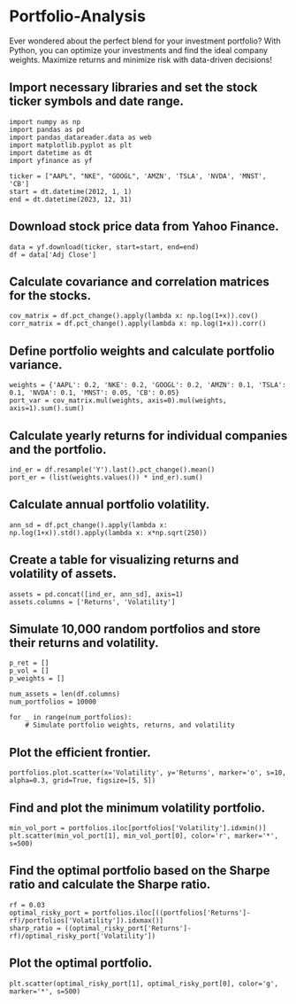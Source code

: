 # Portfolio-Analysis
Ever wondered about the perfect blend for your investment portfolio? With Python, you can optimize your investments and find the ideal company weights. Maximize returns and minimize risk with data-driven decisions!  

## Import necessary libraries and set the stock ticker symbols and date range.
    import numpy as np
    import pandas as pd
    import pandas_datareader.data as web
    import matplotlib.pyplot as plt
    import datetime as dt
    import yfinance as yf

    ticker = ["AAPL", "NKE", "GOOGL", 'AMZN', 'TSLA', 'NVDA', 'MNST', 'CB']
    start = dt.datetime(2012, 1, 1)
    end = dt.datetime(2023, 12, 31)

## Download stock price data from Yahoo Finance.

    data = yf.download(ticker, start=start, end=end)
    df = data['Adj Close']

## Calculate covariance and correlation matrices for the stocks.

    cov_matrix = df.pct_change().apply(lambda x: np.log(1+x)).cov()
    corr_matrix = df.pct_change().apply(lambda x: np.log(1+x)).corr()


## Define portfolio weights and calculate portfolio variance.

    weights = {'AAPL': 0.2, 'NKE': 0.2, 'GOOGL': 0.2, 'AMZN': 0.1, 'TSLA': 0.1, 'NVDA': 0.1, 'MNST': 0.05, 'CB': 0.05}
    port_var = cov_matrix.mul(weights, axis=0).mul(weights, axis=1).sum().sum()


## Calculate yearly returns for individual companies and the portfolio.

    ind_er = df.resample('Y').last().pct_change().mean()
    port_er = (list(weights.values()) * ind_er).sum()


## Calculate annual portfolio volatility.

    ann_sd = df.pct_change().apply(lambda x: np.log(1+x)).std().apply(lambda x: x*np.sqrt(250))


## Create a table for visualizing returns and volatility of assets.

    assets = pd.concat([ind_er, ann_sd], axis=1)
    assets.columns = ['Returns', 'Volatility']


## Simulate 10,000 random portfolios and store their returns and volatility.

    p_ret = []
    p_vol = []
    p_weights = []
    
    num_assets = len(df.columns)
    num_portfolios = 10000
    
    for _ in range(num_portfolios):
        # Simulate portfolio weights, returns, and volatility


## Plot the efficient frontier.

    portfolios.plot.scatter(x='Volatility', y='Returns', marker='o', s=10, alpha=0.3, grid=True, figsize=[5, 5])


## Find and plot the minimum volatility portfolio.

    min_vol_port = portfolios.iloc[portfolios['Volatility'].idxmin()]
    plt.scatter(min_vol_port[1], min_vol_port[0], color='r', marker='*', s=500)


## Find the optimal portfolio based on the Sharpe ratio and calculate the Sharpe ratio.

    rf = 0.03
    optimal_risky_port = portfolios.iloc[((portfolios['Returns']-rf)/portfolios['Volatility']).idxmax()]
    sharp_ratio = ((optimal_risky_port['Returns']-rf)/optimal_risky_port['Volatility'])


## Plot the optimal portfolio.

    plt.scatter(optimal_risky_port[1], optimal_risky_port[0], color='g', marker='*', s=500)




